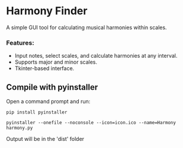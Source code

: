 # Harmony Finder

A simple GUI tool for calculating musical harmonies within scales.<br/>

### Features:
+ Input notes, select scales, and calculate harmonies at any interval.
+ Supports major and minor scales.
+ Tkinter-based interface.

## Compile with pyinstaller<br/>

Open a command prompt and run:<br/>

```
pip install pyinstaller
```

```
pyinstaller --onefile --noconsole --icon=icon.ico --name=Harmony harmony.py
```
Output will be in the 'dist' folder
